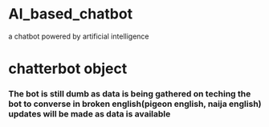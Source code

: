 # AI_based_chatbot
a chatbot powered by artificial intelligence

# chatterbot object

### The bot is still dumb as data is being gathered on teching the bot to converse in broken english(pigeon english, naija english) updates will be made as data is available

